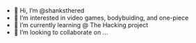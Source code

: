 - 👋 Hi, I’m @shanksthered 
- 👀 I’m interested in video games, bodybuiding, and one-piece
- 🌱 I’m currently learning @ The Hacking project
- 💞️ I’m looking to collaborate on ...

<!---
shanksthered/shanksthered is a ✨ special ✨ repository because its `README.md` (this file) appears on your GitHub profile.
You can click the Preview link to take a look at your changes.
--->
